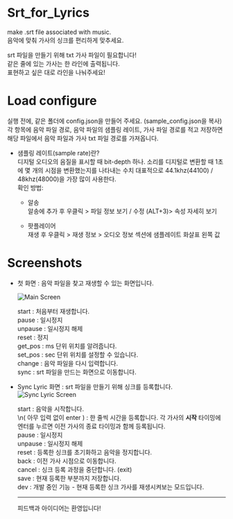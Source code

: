 # Srt_for_Lyrics
make .srt file associated with music.  
음악에 맞춰 가사의 싱크를 편리하게 맞추세요.  
  
srt 파일을 만들기 위해 txt 가사 파일이 필요합니다!  
같은 줄에 있는 가사는 한 라인에 출력됩니다.  
표현하고 싶은 대로 라인을 나눠주세요!

# Load configure 
실행 전에, 같은 폴더에 config.json을 만들어 주세요. (sample_config.json을 복사)  
각 항목에 음악 파일 경로, 음악 파일의 샘플링 레이트, 가사 파일 경로를 적고 저장하면  
해당 파일에서 음악 파일과 가사 txt 파일 경로를 가져옵니다.  

- 샘플링 레이트(sample rate)란?  
디지털 오디오의 음질을 표시할 때 bit-depth 하나.
소리를 디지털로 변환할 때 1초에 몇 개의 시점을 변환했는지를 나타내는 수치
대표적으로 44.1khz(44100) / 48khz(48000)을 가장 많이 사용한다.  
확인 방법:
  - 알송  
  알송에 추가 후 우클릭 > 파일 정보 보기 / 수정 (ALT+3)> 속성 자세히 보기  
    
  - 팟플레이어  
  재생 후 우클릭 > 재생 정보 >  오디오 정보 섹션에 샘플레이트 화살표 왼쪽 값  



# Screenshots
- 첫 화면 : 음악 파일을 찾고 재생할 수 있는 화면입니다.  
  
  ![Main Screen](https://user-images.githubusercontent.com/24859233/212577278-ab311aef-6b1b-472f-97df-e9092f2bdefc.png)

  start : 처음부터 재생합니다.  
  pause : 일시정지  
  unpause : 일시정지 해제  
  reset : 정지  
  get_pos : ms 단위 위치를 알려줍니다.  
  set_pos : sec 단위 위치를 설정할 수 있습니다.  
  change : 음악 파일을 다시 입력합니다.  
  sync : srt 파일을 만드는 화면으로 이동합니다.  
  
  
- Sync Lyric 화면 : srt 파일을 만들기 위해 싱크를 등록합니다.
  ![Sync Lyric Screen](https://user-images.githubusercontent.com/24859233/212575837-3b34fcf1-8955-4dd2-b0c3-d54dffa91156.png)  
  
  start : 음악을 시작합니다.  
  \n( 아무 입력 없이 enter ) : 한 줄씩 시간을 등록합니다. 각 가사의 **시작** 타이밍에 엔터를 누르면 이전 가사의 종료 타이밍과 함께 등록됩니다.  
  pause : 일시정지  
  unpause : 일시정지 해제  
  reset : 등록한 싱크를 초기화하고 음악을 정지합니다.  
  back : 이전 가사 시점으로 이동합니다.  
  cancel : 싱크 등록 과정을 중단합니다. (exit)  
  save : 현재 등록한 부분까지 저장합니다.  
  dev : 개발 중인 기능 - 현재 등록한 싱크 가사를 재생시켜보는 모드입니다.  

  ---
  피드백과 아이디어는 환영입니다!  
